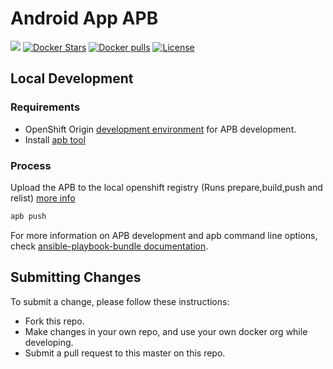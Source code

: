 # Android App APB

[![](https://img.shields.io/docker/automated/jrottenberg/ffmpeg.svg)](https://hub.docker.com/r/aerogearcatalog/android-app-apb/)
[![Docker Stars](https://img.shields.io/docker/stars/aerogearcatalog/android-app-apb.svg)](https://registry.hub.docker.com/v2/repositories/aerogearcatalog/android-app-apb/stars/count/)
[![Docker pulls](https://img.shields.io/docker/pulls/aerogearcatalog/android-app-apb.svg)](https://registry.hub.docker.com/v2/repositories/aerogearcatalog/android-app-apb/)
[![License](https://img.shields.io/:license-Apache2-blue.svg)](http://www.apache.org/licenses/LICENSE-2.0)

## Local Development

### Requirements

- OpenShift Origin [development environment](https://github.com/ansibleplaybookbundle/ansible-playbook-bundle/blob/master/docs/getting_started.md#development-environment) for APB development.
- Install [apb tool](https://github.com/ansibleplaybookbundle/ansible-playbook-bundle/blob/master/docs/apb_cli.md)

### Process

Upload the APB to the local openshift registry (Runs prepare,build,push and relist) [more info](https://github.com/ansibleplaybookbundle/ansible-playbook-bundle/blob/master/docs/apb_cli.md#push)
```bash
apb push
```

For more information on APB development and apb command line options, check [ansible-playbook-bundle documentation](https://github.com/ansibleplaybookbundle/ansible-playbook-bundle/blob/master/docs).

## Submitting Changes

To submit a change, please follow these instructions:

- Fork this repo.
- Make changes in your own repo, and use your own docker org while developing.
- Submit a pull request to this master on this repo.
